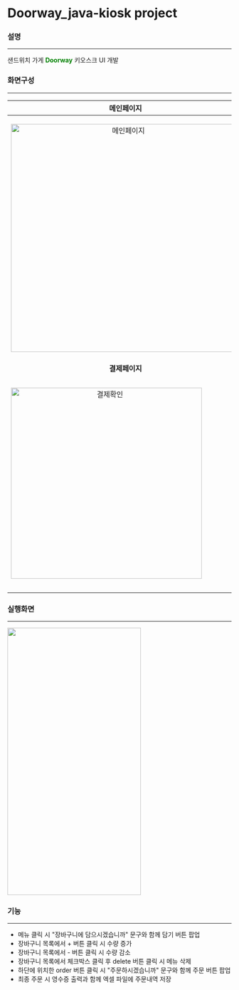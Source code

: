 # Doorway_java-kiosk project
### 설명
---
샌드위치 가게 **<span style="color:#008000;">Doorway</span>** 키오스크 UI 개발

### 화면구성
---
|**메인페이지**|**주문페이지**|
|:---:|:---:|
|<img width="512" alt="메인페이지" src="https://github.com/MeMe4834/Doorway/assets/127177460/ec5b9cf7-7cf6-4407-a699-f34296e3d65f" align='left'/>|<img width="547" alt="주문페이지" src="https://github.com/MeMe4834/Doorway/assets/127177460/a67dcb27-d150-437e-b71d-00af139e713a" align='right/'>|
|**결제페이지**|**주문내역**|
|<img width="429" alt="결제확인" src="https://github.com/MeMe4834/Doorway/assets/127177460/6a2b8fc6-4293-479b-a935-4de56422dd14" align='left'/>|<img width="482" alt="주문내역" src="https://github.com/MeMe4834/Doorway/assets/127177460/05aef7e6-311f-474c-acf5-58c173a1a61c"  align='right/'>|

### 실행화면
---
<img src="https://github.com/MeMe4834/Doorway/assets/127177460/5c84af57-89be-4655-abbf-fa5f6cfa7dcd" width="300" height="600">

### 기능
---
* 메뉴 클릭 시 "장바구니에 담으시겠습니까" 문구와 함께 담기 버튼 팝업
* 장바구니 목록에서 + 버튼 클릭 시 수량 증가
* 장바구니 목록에서 - 버튼 클릭 시 수량 감소
* 장바구니 목록에서 체크박스 클릭 후 delete 버튼 클릭 시 메뉴 삭제
* 하단에 위치한 order 버튼 클릭 시 "주문하시겠습니까" 문구와 함께 주문 버튼 팝업
* 최종 주문 시 영수증 출력과 함께 엑셀 파일에 주문내역 저장
